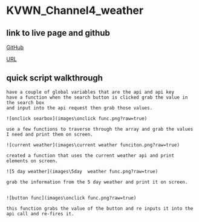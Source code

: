 # KVWN_Channel4_weather

## link to live page and github

[GitHub](https://github.com/Matt1cheney/KVWN_Channel4_weather)

[URL](https://matt1cheney.github.io/KVWN_Channel4_weather/)

## quick script walkthrough
    have a couple of global variables that are the api and api key
    have a function when the search button is clicked grab the value in the search box 
    and input into the api request then grab those values.

    ![onclick searbox](images\onclick func.png?raw=true)

    use a few functions to traverse through the array and grab the values I need and print them on screen.
    
    ![current weather](images\current weather funciton.png?raw=true)

    created a function that uses the current weather api and print elements on screen.

    ![5 day weather](images\5day  weather func.png?raw=true)

    grab the information from the 5 day weather and print it on screen.


    ![button func](images\onclick func.png?raw=true)

    this function grabs the value of the button and re inputs it into the api call and re-fires it.
